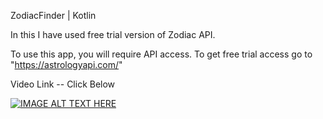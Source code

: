 ZodiacFinder | Kotlin 

In this I have used free trial version of Zodiac API.

To use this app, you will require API access. To get free trial access go to "https://astrologyapi.com/"






Video Link -- Click Below


[![IMAGE ALT TEXT HERE](https://i9.ytimg.com/vi/3vq9m9GeLyQ/mqdefault.jpg?sqp=COSatIkG&rs=AOn4CLAFMtyydr5V0XtyhQzChyaBQmYVpg)](https://youtu.be/3vq9m9GeLyQ)
